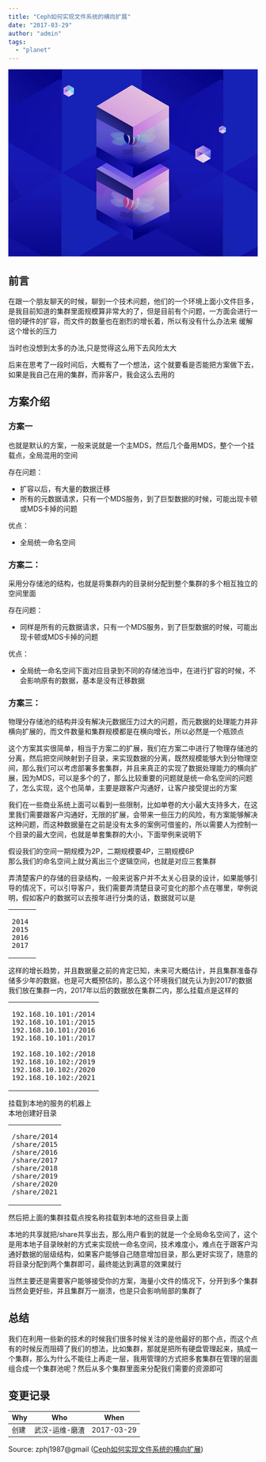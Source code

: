 ```yaml
---
title: "Ceph如何实现文件系统的横向扩展"
date: "2017-03-29"
author: "admin"
tags: 
  - "planet"
---
```


  
![box](images/box.jpg)  

## 前言

在跟一个朋友聊天的时候，聊到一个技术问题，他们的一个环境上面小文件巨多，是我目前知道的集群里面规模算非常大的了，但是目前有个问题，一方面会进行一倍的硬件的扩容，而文件的数量也在剧烈的增长着，所以有没有什么办法来 缓解这个增长的压力  
  
当时也没想到太多的办法,只是觉得这么用下去风险太大

后来在思考了一段时间后，大概有了一个想法，这个就要看是否能把方案做下去，如果是我自己在用的集群，而非客户，我会这么去用的

## 方案介绍

### 方案一

也就是默认的方案，一般来说就是一个主MDS，然后几个备用MDS，整个一个挂载点，全局混用的空间

存在问题：

- 扩容以后，有大量的数据迁移
- 所有的元数据请求，只有一个MDS服务，到了巨型数据的时候，可能出现卡顿或MDS卡掉的问题

优点：

- 全局统一命名空间

### 方案二：

采用分存储池的结构，也就是将集群内的目录树分配到整个集群的多个相互独立的空间里面

存在问题：

- 同样是所有的元数据请求，只有一个MDS服务，到了巨型数据的时候，可能出现卡顿或MDS卡掉的问题

优点：

- 全局统一命名空间下面对应目录到不同的存储池当中，在进行扩容的时候，不会影响原有的数据，基本是没有迁移数据

### 方案三：

物理分存储池的结构并没有解决元数据压力过大的问题，而元数据的处理能力并非横向扩展的，而文件数量和集群规模都是在横向增长，所以必然是一个瓶颈点

这个方案其实很简单，相当于方案二的扩展，我们在方案二中进行了物理存储池的分离，然后把空间映射到子目录，来实现数据的分离，既然规模能够大到分物理空间，那么我们可以考虑部署多套集群，并且来真正的实现了数据处理能力的横向扩展，因为MDS，可以是多个的了，那么比较重要的问题就是统一命名空间的问题了，怎么实现，这个也简单，主要是跟客户沟通好，让客户接受提出的方案

我们在一些商业系统上面可以看到一些限制，比如单卷的大小最大支持多大，在这里我们需要跟客户沟通好，无限的扩展，会带来一些压力的风险，有方案能够解决这种问题，而这种数据量在之前是没有太多的案例可借鉴的，所以需要人为控制一个目录的最大空间，也就是单套集群的大小，下面举例来说明下

假设我们的空间一期规模为2P，二期规模要4P，三期规模6P  
那么我们的命名空间上就分离出三个逻辑空间，也就是对应三套集群

弄清楚客户的存储的目录结构，一般来说客户并不太关心目录的设计，如果能够引导的情况下，可以引导客户，我们需要弄清楚目录可变化的那个点在哪里，举例说明，假如客户的数据可以去按年进行分类的话，数据就可以是  

<table><tbody><tr><td class="code"><pre><span class="line">2014</span><br><span class="line">2015 </span><br><span class="line">2016</span><br><span class="line">2017</span><br></pre></td></tr></tbody></table>

这样的增长趋势，并且数据量之前的肯定已知，未来可大概估计，并且集群准备存储多少年的数据，也是可大概预估的，那么这个环境我们就先认为到2017的数据我们放在集群一内，2017年以后的数据放在集群二内，那么挂载点是这样的  

<table><tbody><tr><td class="code"><pre><span class="line"><span class="number">192.168</span>.<span class="number">10.101</span><span class="symbol">:/</span><span class="number">2014</span></span><br><span class="line"><span class="number">192.168</span>.<span class="number">10.101</span><span class="symbol">:/</span><span class="number">2015</span></span><br><span class="line"><span class="number">192.168</span>.<span class="number">10.101</span><span class="symbol">:/</span><span class="number">2016</span></span><br><span class="line"><span class="number">192.168</span>.<span class="number">10.101</span><span class="symbol">:/</span><span class="number">2017</span></span><br><span class="line"></span><br><span class="line"><span class="number">192.168</span>.<span class="number">10.102</span><span class="symbol">:/</span><span class="number">2018</span></span><br><span class="line"><span class="number">192.168</span>.<span class="number">10.102</span><span class="symbol">:/</span><span class="number">2019</span></span><br><span class="line"><span class="number">192.168</span>.<span class="number">10.102</span><span class="symbol">:/</span><span class="number">2020</span></span><br><span class="line"><span class="number">192.168</span>.<span class="number">10.102</span><span class="symbol">:/</span><span class="number">2021</span></span><br></pre></td></tr></tbody></table>

挂载到本地的服务的机器上  
本地创建好目录  

<table><tbody><tr><td class="code"><pre><span class="line">/share/<span class="number">2014</span></span><br><span class="line">/share/<span class="number">2015</span></span><br><span class="line">/share/<span class="number">2016</span></span><br><span class="line">/share/<span class="number">2017</span></span><br><span class="line">/share/<span class="number">2018</span></span><br><span class="line">/share/<span class="number">2019</span></span><br><span class="line">/share/<span class="number">2020</span></span><br><span class="line">/share/<span class="number">2021</span></span><br></pre></td></tr></tbody></table>

然后把上面的集群挂载点按名称挂载到本地的这些目录上面

本地的共享就把/share共享出去，那么用户看到的就是一个全局命名空间了，这个是用本地子目录映射的方式来实现统一命名空间，技术难度小，难点在于跟客户沟通好数据的层级结构，如果客户能够自己随意增加目录，那么更好实现了，随意的将目录分配到两个集群即可，最终能达到满意的效果就行

当然主要还是需要客户能够接受你的方案，海量小文件的情况下，分开到多个集群当然会更好些，并且集群万一崩溃，也是只会影响局部的集群了

## 总结

我们在利用一些新的技术的时候我们很多时候关注的是他最好的那个点，而这个点有的时候反而阻碍了我们的想法，比如集群，那就是把所有硬盘管理起来，搞成一个集群，那么为什么不能往上再走一层，我用管理的方式把多套集群在管理的层面组合成一个集群池呢？然后从多个集群里面来分配我们需要的资源即可

## 变更记录

| Why | Who | When |
| --- | --- | --- |
| 创建 | 武汉-运维-磨渣 | 2017-03-29 |

Source: zphj1987@gmail ([Ceph如何实现文件系统的横向扩展](http://www.zphj1987.com/2017/03/29/Ceph-filesystem-scaleout/))
